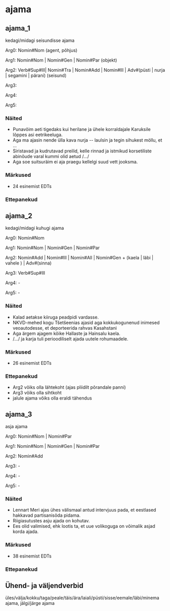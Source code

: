 # ajama

## ajama_1
kedagi/midagi seisundisse ajama

Arg0: Nomin#Nom (agent, põhjus)

Arg1: Nomin#Nom | Nomin#Gen | Nomin#Par (objekt)

Arg2: Verb#Sup#Ill| Nomin#Tra | Nomin#Add | Nomin#Ill | Adv#(püsti | nurja | segamini | pärani) (seisund)

Arg3:

Arg4:

Arg5:

### Näited 
 
* Punavõim aeti tigedaks kui herilane ja ühele korraldajale Karuksile lõppes asi eetrikeeluga.
* Aga ma ajasin nende ülla kava nurja -- laulsin ja tegin sihukest möllu, et ...
* Siristavad ja kudrutavad preilid, kelle rinnad ja istmikud korsetiliste abinõude varal kummi olid aetud /.../
* Aga soe suitsuräim ei aja praegu kellelgi suud vett jooksma.

### Märkused
* 24 esinemist EDTs

### Ettepanekud

## ajama_2
kedagi/midagi kuhugi ajama

Arg0: Nomin#Nom

Arg1: Nomin#Nom | Nomin#Gen | Nomin#Par

Arg2: Nomin#Add | Nomin#Ill | Nomin#All | Nomin#Gen + (kaela | läbi | vahele ) | Adv#(sinna)

Arg3: Verb#Sup#Ill

Arg4: -

Arg5: -

### Näited
* Kalad aetakse kiiruga peadpidi vardasse.
* NKVD-mehed kogu Tšetšeenias ajasid aga kokkukogunenud inimesed veoautodesse, et deporteerida rahvas Kasahstani
* Aga ärgem ajagem kõike Hallaste ja Hainsalu kaela.
* /.../ ja karja tuli perioodiliselt ajada uutele rohumaadele.

### Märkused
* 26 esinemist EDTs

### Ettepanekud
* Arg2 võiks olla lähtekoht (ajas pliidilt põrandale panni)
* Arg3 võiks olla sihtkoht
* jalule ajama võiks olla eraldi tähendus

## ajama_3
asja ajama

Arg0: Nomin#Nom | Nomin#Par

Arg1: Nomin#Nom | Nomin#Gen | Nomin#Par

Arg2: Nomin#Add 

Arg3: -

Arg4: -

Arg5: -

### Näited
* Lennart Meri ajas ühes välismaal antud intervjuus pada, et eestlased hakkavad partisanisõda pidama.
* Riigiasutustes asju ajada on kohutav.
* Ees olid valimised, ehk lootis ta, et uue volikoguga on võimalik asjad korda ajada.

### Märkused
* 38 esinemist EDTs

### Ettepanekud

## Ühend- ja väljendverbid

üles/välja/kokku/taga/peale/täis/ära/laiali/püsti/sisse/eemale/läbi/minema ajama, jälgi/järge ajama

